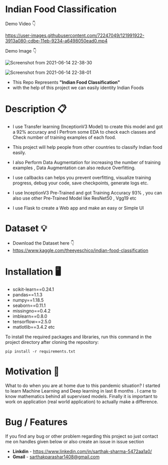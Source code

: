 # Indian Food Classification
Demo Video :point_down:

https://user-images.githubusercontent.com/72247049/121991922-3913a080-cdbe-11eb-9234-a6498050ead0.mp4

Demo Image :point_down:

![Screenshot from 2021-06-14 22-38-30](https://user-images.githubusercontent.com/72247049/121991992-5ba5b980-cdbe-11eb-971c-182bb1a0913b.png)

![Screenshot from 2021-06-14 22-38-01](https://user-images.githubusercontent.com/72247049/121992054-7aa44b80-cdbe-11eb-8975-f82da1c28f16.png)

 - This Repo Represents **"Indian Food Classification"**
 - with the help of this project we can easily identity Indian Foods
 
# Description :clipboard:

 - I use Transfer learning (InceptionV3 Model) to create this model and got a 92% accuracy and I Perfrom some EDA 
   to check each classes and Check number of training examples of each food.

 - This project will help people from other countries to classify Indian food easily.
 - I also Perform Data Augmentation for increasing the number of training examples , Data Augmentation can also reduce Overfitting.
 - I use callbacks can helps you prevent overfitting, visualize training progress, debug your code, save checkpoints, generate logs etc.
 - I use InceptionV3 Pre-Trained and got Training Accuracy 93% , you can also use other Pre-Trained Model like ResNet50 , Vgg19 etc
 - I use Flask to create a Web app and make an easy or Simple UI
 
# Dataset :bulb:
 - Download the Dataset here :point_down:
 - https://www.kaggle.com/theeyeschico/indian-food-classification
 
# Installation :desktop_computer:
  - scikit-learn==0.24.1
  - pandas==1.1.3
  - numpy==1.18.5
  - seaborn==0.11.1
  - missingno==0.4.2
  - imblearn==0.8.0
  - tensorflow==2.5.0
  - matlotlib==3.4.2
   etc
  
 To install the required packages and libraries, run this command in the project directory after cloning the repository:
 
 ```
 pip install -r requirements.txt
```
# Motivation 💪 
 What to do when you are at home due to this pandemic situation? I started to learn Machine Learning and Deep learning 
 in last 8 months . I came to know mathematics behind all supervised models. Finally it is important to 
 work on application (real world application) to actually make a difference.
 
# Bug / Features
 If you find any bug or other problem regarding this project so just contact me on handles given below or also create an issue in issue section
 - **Linkdin** - https://www.linkedin.com/in/sarthak-sharma-5472aa1a0/
 - **Gmail** - sarthakparashar1408@gmail.com
 

